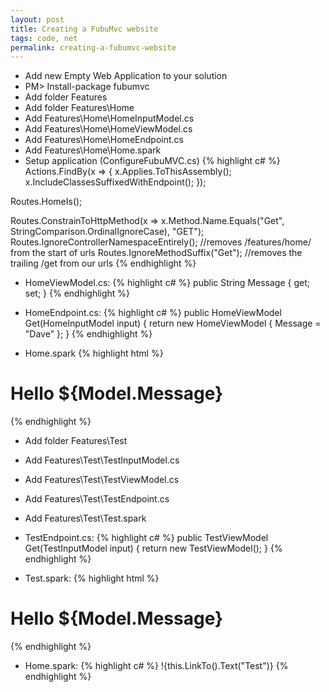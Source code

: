 ```yaml
---
layout: post
title: Creating a FubuMvc website
tags: code, net
permalink: creating-a-fubumvc-website
---
```


* Add new Empty Web Application to your solution
* PM> Install-package fubumvc
* Add folder Features
* Add folder Features\Home
* Add Features\Home\HomeInputModel.cs
* Add Features\Home\HomeViewModel.cs
* Add Features\Home\HomeEndpoint.cs
* Add Features\Home\Home.spark
* Setup application (ConfigureFubuMVC.cs)
{% highlight c# %}
Actions.FindBy(x =>
{
	x.Applies.ToThisAssembly();
	x.IncludeClassesSuffixedWithEndpoint();
});

Routes.HomeIs<HomeInputModel>();

Routes.ConstrainToHttpMethod(x => x.Method.Name.Equals("Get", StringComparison.OrdinalIgnoreCase), "GET");
Routes.IgnoreControllerNamespaceEntirely();	//removes /features/home/ from the start of urls
Routes.IgnoreMethodSuffix("Get");		//removes the trailing /get from our urls
{% endhighlight %}

*  HomeViewModel.cs:
{% highlight c# %}
public String Message { get; set; }
{% endhighlight %}

* HomeEndpoint.cs:
{% highlight c# %}
public HomeViewModel Get(HomeInputModel input)
{
	return new HomeViewModel { Message = "Dave" };
}
{% endhighlight %}

* Home.spark
{% highlight html %}
<viewdata model = "Dashboard.Features.Home.HomeViewModel" />
<h1>Hello ${Model.Message}</h1>
{% endhighlight %}

* Add folder Features\Test
* Add Features\Test\TestInputModel.cs
* Add Features\Test\TestViewModel.cs
* Add Features\Test\TestEndpoint.cs
* Add Features\Test\Test.spark
* TestEndpoint.cs:
{% highlight c# %}
public TestViewModel Get(TestInputModel input)
{
	return new TestViewModel();
}
{% endhighlight %}

* Test.spark:
{% highlight html %}
<viewdata model = "Dashboard.Features.Test.TestViewModel" />
<h1>Hello ${Model.Message}</h1>
{% endhighlight %}

* Home.spark:
{% highlight c# %}
!{this.LinkTo<TestInputModel>().Text("Test")}
{% endhighlight %}
